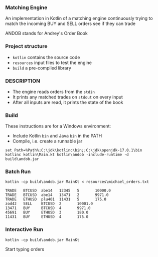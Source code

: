 ### Matching Engine
An implementation in Kotlin of a matching engine continuously
trying to match the incoming BUY and SELL orders 
see if they can trade

ANDOB stands for Andrey's Order Book

### Project structure
- `kotlin` contains the source code
- `resources` input files to test the engine
- `build` a pre-compiled library

### DESCRIPTION
- The engine reads orders from the `stdin`
- It prints any matched trades on `stdout` on every input
- After all inputs are read, it prints the state of the book

### Build
These instructions are for a Windows environment:
- Include Kotlin `bin` and Java `bin` in the PATH
- Compile, i.e. create a runnable jar 

```
set Path=%Path%;C:\jdk\kotlinc\bin;;C:\jdk\openjdk-17.0.1\bin
kotlinc kotlin\Main.kt kotlin\andob -include-runtime -d build\andob.jar
```

### Batch Run
```
kotlin -cp build\andob.jar MainKt < resources\michael_orders.txt

TRADE   BTCUSD  abe14   12345   5       10000.0
TRADE   BTCUSD  abe14   13471   2       9971.0
TRADE   ETHUSD  plu401  11431   5       175.0
zod42   SELL    BTCUSD  2       10001.0
13471   BUY     BTCUSD  4       9971.0
45691   BUY     ETHUSD  3       180.0
11431   BUY     ETHUSD  4       175.0
```

### Interactive Run
```
kotlin -cp build\andob.jar MainKt
```
Start typing orders 


